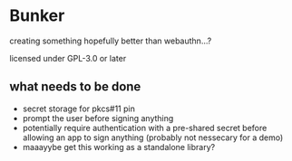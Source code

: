 # Bunker
creating something hopefully better than webauthn...?

licensed under GPL-3.0 or later

## what needs to be done
- secret storage for pkcs#11 pin
- prompt the user before signing anything
- potentially require authentication with a pre-shared secret before allowing an app to sign anything (probably not nessecary for a demo)
- maaayybe get this working as a standalone library?
